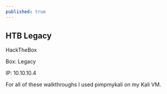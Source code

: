 ```yaml
---
published: true
---
```

## HTB Legacy

HackTheBox

Box: Legacy

IP: 10.10.10.4

For all of these walkthroughs I used pimpmykali on my Kali VM.

